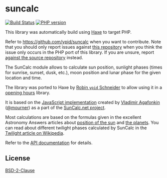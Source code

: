 
# suncalc

<!-- This file was generated by https://github.com/ypid/suncalc/blob/master/scripts/template. Do not edit this file directly but
     instead have a look at: metainfo.json, templates/ports_README.md.j2 at https://github.com/ypid/suncalc. -->

[![Build Status](https://travis-ci.org/ypid/suncalc.svg?branch=master)](https://travis-ci.org/ypid/suncalc)
[![PHP version](https://badge.fury.io/ph/ypid%2Fsuncalc.svg)](https://packagist.org/packages/ypid/suncalc)


This library was automatically build using [Haxe](http://haxe.org/) to target PHP.

Refer to https://github.com/ypid/suncalc when you want to contribute. Note that you should only report issues against [this repository](https://github.com/ypid/suncalc-php) when you think the issue only occurs in the PHP port of this library. If you are unsure, report [against the source repository](https://github.com/ypid/suncalc) instead.

The SunCalc module allows to calculate sun position,
sunlight phases (times for sunrise, sunset, dusk, etc.),
moon position and lunar phase for the given location and time.

The library was ported to Haxe by [Robin `ypid` Schneider](https://github.com/ypid) to allow using it in a [opening hours](https://github.com/opening-hours/opening_hours.js/issues/136) library.

It is based on the [JavaScript implementation](https://github.com/mourner/suncalc)
created by [Vladimir Agafonkin](http://agafonkin.com/en) ([@mourner](https://github.com/mourner))
as a part of the [SunCalc.net project](http://suncalc.net).

Most calculations are based on the formulas given in the excellent Astronomy Answers articles
about [position of the sun](http://aa.quae.nl/en/reken/zonpositie.html)
and [the planets](http://aa.quae.nl/en/reken/hemelpositie.html).
You can read about different twilight phases calculated by SunCalc
in the [Twilight article on Wikipedia](https://en.wikipedia.org/wiki/Twilight).

Refer to the [API documentation](https://ypid.github.io/suncalc/suncalc/SunCalc.html) for details.


## License

[BSD-2-Clause](https://tldrlegal.com/license/bsd-2-clause-license-%28freebsd%29)
